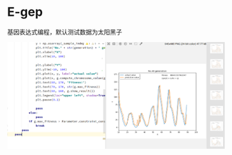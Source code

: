 # E-gep

基因表达式编程，默认测试数据为太阳黑子

![image](https://github.com/longzhitao/E-gep/blob/master/images/matplotlib.jpg)
